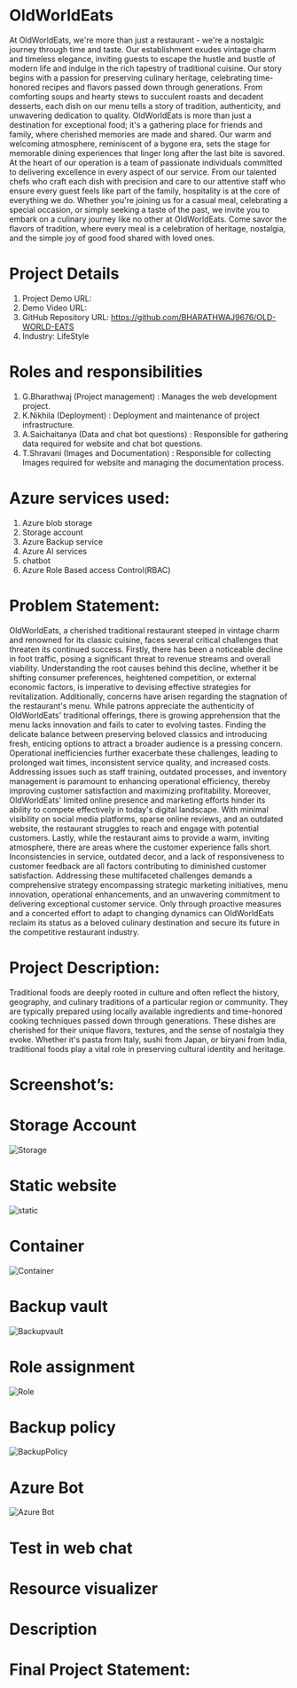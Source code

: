 # OldWorldEats
At OldWorldEats, we're more than just a restaurant - we're a nostalgic journey through time and taste. Our establishment exudes vintage charm and timeless elegance, inviting guests to escape the hustle and bustle of modern life and indulge in the rich tapestry of traditional cuisine. Our story begins with a passion for preserving culinary heritage, celebrating time-honored recipes and flavors passed down through generations. From comforting soups and hearty stews to succulent roasts and decadent desserts, each dish on our menu tells a story of tradition, authenticity, and unwavering dedication to quality. OldWorldEats is more than just a destination for exceptional food; it's a gathering place for friends and family, where cherished memories are made and shared. Our warm and welcoming atmosphere, reminiscent of a bygone era, sets the stage for memorable dining experiences that linger long after the last bite is savored.  At the heart of our operation is a team of passionate individuals committed to delivering excellence in every aspect of our service. From our talented chefs who craft each dish with precision and care to our attentive staff who ensure every guest feels like part of the family, hospitality is at the core of everything we do. Whether you're joining us for a casual meal, celebrating a special occasion, or simply seeking a taste of the past, we invite you to embark on a culinary journey like no other at OldWorldEats. Come savor the flavors of tradition, where every meal is a celebration of heritage, nostalgia, and the simple joy of good food shared with loved ones.
# Project Details
1. Project Demo URL: 
2. Demo Video URL: 
3. GitHub Repository URL: https://github.com/BHARATHWAJ9676/OLD-WORLD-EATS
4. Industry: LifeStyle 
# Roles and responsibilities
1. G.Bharathwaj (Project management) : Manages the web development project.
2. K.Nikhila (Deployment) : Deployment and maintenance of project infrastructure.
3. A.Saichaitanya (Data and chat bot questions) : Responsible for gathering data required for website and chat bot questions.
4. T.Shravani (Images and Documentation) : Responsible for collecting Images required for website and managing the documentation process.
# Azure services used:
1. Azure blob storage
2. Storage account
3. Azure Backup service
4. Azure AI services
5. chatbot
6. Azure Role Based access Control(RBAC)
# Problem Statement:
OldWorldEats, a cherished traditional restaurant steeped in vintage charm and renowned for its classic cuisine, faces several critical challenges that threaten its continued success. Firstly, there has been a noticeable decline in foot traffic, posing a significant threat to revenue streams and overall viability. Understanding the root causes behind this decline, whether it be shifting consumer preferences, heightened competition, or external economic factors, is imperative to devising effective strategies for revitalization. Additionally, concerns have arisen regarding the stagnation of the restaurant's menu. While patrons appreciate the authenticity of OldWorldEats' traditional offerings, there is growing apprehension that the menu lacks innovation and fails to cater to evolving tastes. Finding the delicate balance between preserving beloved classics and introducing fresh, enticing options to attract a broader audience is a pressing concern. Operational inefficiencies further exacerbate these challenges, leading to prolonged wait times, inconsistent service quality, and increased costs. Addressing issues such as staff training, outdated processes, and inventory management is paramount to enhancing operational efficiency, thereby improving customer satisfaction and maximizing profitability. Moreover, OldWorldEats' limited online presence and marketing efforts hinder its ability to compete effectively in today's digital landscape. With minimal visibility on social media platforms, sparse online reviews, and an outdated website, the restaurant struggles to reach and engage with potential customers. Lastly, while the restaurant aims to provide a warm, inviting atmosphere, there are areas where the customer experience falls short. Inconsistencies in service, outdated decor, and a lack of responsiveness to customer feedback are all factors contributing to diminished customer satisfaction. Addressing these multifaceted challenges demands a comprehensive strategy encompassing strategic marketing initiatives, menu innovation, operational enhancements, and an unwavering commitment to delivering exceptional customer service. Only through proactive measures and a concerted effort to adapt to changing dynamics can OldWorldEats reclaim its status as a beloved culinary destination and secure its future in the competitive restaurant industry.
# Project Description:
Traditional foods are deeply rooted in culture and often reflect the history, geography, and culinary traditions of a particular region or community. They are typically prepared using locally available ingredients and time-honored cooking techniques passed down through generations. These dishes are cherished for their unique flavors, textures, and the sense of nostalgia they evoke. Whether it's pasta from Italy, sushi from Japan, or biryani from India, traditional foods play a vital role in preserving cultural identity and heritage.

# Screenshot’s:
# Storage Account
![Storage](https://github.com/BHARATHWAJ9676/OLD-WORLD-EATS/assets/108009157/bd8c0da4-96f4-4e9f-a35b-ea1b58e709e4)


# Static website
![static](https://github.com/BHARATHWAJ9676/OLD-WORLD-EATS/assets/108009157/2ba84482-ffd1-479b-8e90-5cfacedeeedd)


# Container
![Container](https://github.com/BHARATHWAJ9676/OLD-WORLD-EATS/assets/108009157/9db715c0-3e54-47e8-826a-eb1708289085)


# Backup vault
![Backupvault](https://github.com/BHARATHWAJ9676/OLD-WORLD-EATS/assets/108009157/ad569175-8250-4123-b052-e867cfdd03ed)

# Role assignment
![Role](https://github.com/BHARATHWAJ9676/OLD-WORLD-EATS/assets/108009157/153d1740-4be2-44e9-89d7-c916c3dc8c43)


# Backup policy
![BackupPolicy](https://github.com/BHARATHWAJ9676/OLD-WORLD-EATS/assets/108009157/3a8f414d-d5bc-49b8-b0e7-4580b7611443)


# Azure Bot
![Azure Bot](https://github.com/BHARATHWAJ9676/OLD-WORLD-EATS/assets/108009157/85c07410-70cb-428b-af31-f04cbc09addb)


# Test in web chat


# Resource visualizer


# Description





# Final Project Statement:

